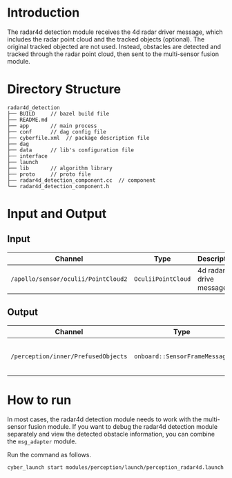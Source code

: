 # Introduction
The radar4d detection module receives the 4d radar driver message, which includes the radar point cloud and the tracked objects (optional).
The original tracked objected are not used. Instead, obstacles are detected and tracked through the radar point cloud, then sent to the multi-sensor fusion module.

# Directory Structure
```
radar4d_detection
├── BUILD     // bazel build file
├── README.md
├── app       // main process
├── conf      // dag config file
├── cyberfile.xml  // package description file
├── dag
├── data      // lib's configuration file
├── interface
├── launch
├── lib       // algorithm library
├── proto     // proto file
├── radar4d_detection_component.cc  // component
└── radar4d_detection_component.h
```

# Input and Output
## Input
| Channel              | Type                            | Description         |
| -------------------- | ------------------------------- | -----------------   |
| `/apollo/sensor/oculii/PointCloud2`  | `OculiiPointCloud`  | 4d radar drive message |

## Output
| Channel              | Type                            | Description          |
| -------------------- | ------------------------------- | -------------------- |
| `/perception/inner/PrefusedObjects`  | `onboard::SensorFrameMessage`  | frame contains object detection |

# How to run
In most cases, the radar4d detection module needs to work with the multi-sensor fusion module. If you want to debug the radar4d detection module separately and view the detected obstacle information, you can combine the `msg_adapter` module.

Run the command as follows.
```
cyber_launch start modules/perception/launch/perception_radar4d.launch
```
